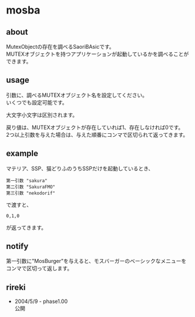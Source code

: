 # mosba

## about

MutexObjectの存在を調べるSaoriBAsicです。  
MUTEXオブジェクトを持つアプリケーションが起動しているかを調べることができます。

## usage

引数に、調べるMUTEXオブジェクト名を設定してください。  
いくつでも設定可能です。

大文字小文字は区別されます。

戻り値は、MUTEXオブジェクトが存在していれば1、存在しなければ0です。  
2つ以上引数を与えた場合は、与えた順番にコンマで区切られて返ってきます。

## example

マテリア、SSP、猫どりふのうちSSPだけを起動しているとき、

```
第一引数 "sakura"
第二引数 "SakuraFMO"
第三引数 "nekodorif"
```

で渡すと、

```
0,1,0
```

が返ってきます。

## notify

第一引数に"MosBurger"を与えると、モスバーガーのベーシックなメニューをコンマで区切って返します。  

## rireki

- 2004/5/9 - phase1.00  
  公開

